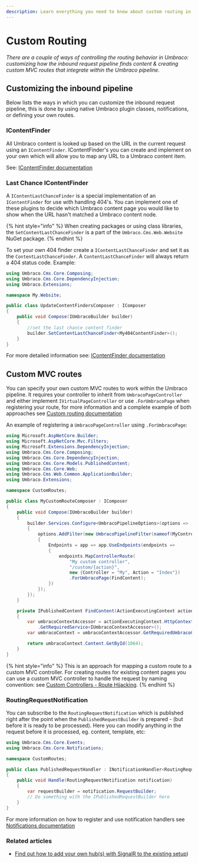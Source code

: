 ```yaml
---
description: Learn everything you need to know about custom routing in Umbraco CMS.
---
```


# Custom Routing

_There are a couple of ways of controlling the routing behavior in Umbraco: customizing how the inbound request pipeline finds content & creating custom MVC routes that integrate within the Umbraco pipeline_.

## Customizing the inbound pipeline

Below lists the ways in which you can customize the inbound request pipeline, this is done by using native Umbraco plugin classes, notifications, or defining your own routes.

### IContentFinder

All Umbraco content is looked up based on the URL in the current request using an `IContentFinder`. IContentFinder's you can create and implement on your own which will allow you to map any URL to a Umbraco content item.

See: [IContentFinder documentation](../../reference/routing/request-pipeline/icontentfinder.md)

### Last Chance IContentFinder

A `IContentLastChanceFinder` is a special implementation of an `IContentFinder` for use with handling 404's. You can implement one of these plugins to decide which Umbraco content page you would like to show when the URL hasn't matched a Umbraco content node.

{% hint style="info" %}
When creating packages or using class libraries, the `SetContentLastChanceFinder` is a part of the `Umbraco.Cms.Web.Website` NuGet package.
{% endhint %}

To set your own 404 finder create a `IContentLastChanceFinder` and set it as the `ContentLastChanceFinder`. A `ContentLastChanceFinder` will always return a 404 status code. Example:

```csharp
using Umbraco.Cms.Core.Composing;
using Umbraco.Cms.Core.DependencyInjection;
using Umbraco.Extensions;

namespace My.Website;

public class UpdateContentFindersComposer : IComposer
{
    public void Compose(IUmbracoBuilder builder)
    {
        //set the last chance content finder
        builder.SetContentLastChanceFinder<My404ContentFinder>();
    }
}
```

For more detailed information see: [IContentFinder documentation](../../reference/routing/request-pipeline/icontentfinder.md)

## Custom MVC routes

You can specify your own custom MVC routes to work within the Umbraco pipeline. It requires your controller to inherit from `UmbracoPageController` and either implement `IVirtualPageController` or use `.ForUmbracoPage` when registering your route, for more information and a complete example of both approaches see [Custom routing documentation](https://docs.umbraco.com/umbraco-cms/v/12.latest/reference/routing/custom-routes#custom-routes-within-the-umbraco-pipeline)

An example of registering a `UmbracoPageController` using `.ForUmbracoPage`:

```csharp
using Microsoft.AspNetCore.Builder;
using Microsoft.AspNetCore.Mvc.Filters;
using Microsoft.Extensions.DependencyInjection;
using Umbraco.Cms.Core.Composing;
using Umbraco.Cms.Core.DependencyInjection;
using Umbraco.Cms.Core.Models.PublishedContent;
using Umbraco.Cms.Core.Web;
using Umbraco.Cms.Web.Common.ApplicationBuilder;
using Umbraco.Extensions;

namespace CustomRoutes;

public class MyCustomRouteComposer : IComposer
{
    public void Compose(IUmbracoBuilder builder)
    {
        builder.Services.Configure<UmbracoPipelineOptions>(options =>
        {
            options.AddFilter(new UmbracoPipelineFilter(nameof(MyController))
            {
                Endpoints = app => app.UseEndpoints(endpoints =>
                {
                    endpoints.MapControllerRoute(
                        "My custom controller",
                        "/custom/{action}",
                        new {Controller = "My", Action = "Index"})
                        .ForUmbracoPage(FindContent);
                })
            });
        });
    }

    private IPublishedContent FindContent(ActionExecutingContext actionExecutingContext)
    {
        var umbracoContextAccessor = actionExecutingContext.HttpContext.RequestServices
            .GetRequiredService<IUmbracoContextAccessor>();
        var umbracoContext = umbracoContextAccessor.GetRequiredUmbracoContext();

        return umbracoContext.Content.GetById(1064);
    }
}
```

{% hint style="info" %}
This is an approach for mapping a custom route to a custom MVC controller. For creating routes for existing content pages you can use a custom MVC controller to handle the request by naming convention: see [Custom Controllers - Route Hijacking](../../reference/routing/custom-controllers.md).
{% endhint %}

### RoutingRequestNotification

You can subscribe to the `RoutingRequestNotification` which is published right after the point when the `PublishedRequestBuilder` is prepared - (but before it is ready to be processed). Here you can modify anything in the request before it is processed, eg. content, template, etc:

```csharp
using Umbraco.Cms.Core.Events;
using Umbraco.Cms.Core.Notifications;

namespace CustomRoutes;

public class PublishedRequestHandler : INotificationHandler<RoutingRequestNotification>
{
    public void Handle(RoutingRequestNotification notification)
    {
        var requestBuilder = notification.RequestBuilder;
        // Do something with the IPublishedRequestBuilder here
    }
}
```

For more information on how to register and use notification handlers see [Notifications documentation](../../reference/notifications/)

### Related articles

* [Find out how to add your own hub(s) with SignalR to the existing setup](signalR.md))
